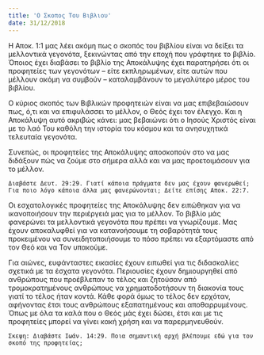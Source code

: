 ```yaml
---
title: 'Ο Σκοπος Του Βιβλιου'
date: 31/12/2018
---
```


Η Αποκ. 1:1 μας λέει ακόμη πως ο σκοπός του βιβλίου είναι να δείξει τα μελλοντικά γεγονότα, ξεκινώντας από την εποχή που γράφτηκε το βιβλίο. Όποιος έχει διαβάσει το βιβλίο της Αποκάλυψης έχει παρατηρήσει ότι οι προφητείες των γεγονότων – είτε εκπληρωμένων, είτε αυτών που μέλλουν ακόμη να συμβούν – καταλαμβάνουν το μεγαλύτερο μέρος του βιβλίου.

Ο κύριος σκοπός των Βιβλικών προφητειών είναι να μας επιβεβαιώσουν πως, ό,τι και να επιφυλάσσει το μέλλον, ο Θεός έχει τον έλεγχο. Και η Αποκάλυψη αυτό ακριβώς κάνει: μας βεβαιώνει ότι ο Ιησούς Χριστός είναι με το λαό Του καθόλη την ιστορία του κόσμου και τα ανησυχητικά τελευταία γεγονότα. 

Συνεπώς, οι προφητείες της Αποκάλυψης αποσκοπούν στο να μας διδάξουν πώς να ζούμε στο σήμερα αλλά και να μας προετοιμάσουν για το μέλλον.

`Διαβάστε Δευτ. 29:29. Γιατί κάποια πράγματα δεν μας έχουν φανερωθεί; Για ποιο λόγο κάποια άλλα μας φανερώνονται; Δείτε επίσης Αποκ. 22:7.`

Οι εσχατολογικές προφητείες της Αποκάλυψης δεν ειπώθηκαν για να ικανοποιήσουν την περιέργειά μας για το μέλλον. Το βιβλίο μάς φανερώνει τα μελλοντικά γεγονότα που πρέπει να γνωρίζουμε. Μας έχουν αποκαλυφθεί για να κατανοήσουμε τη σοβαρότητά τους προκειμένου να συνειδητοποιήσουμε το πόσο πρέπει να εξαρτόμαστε από τον Θεό και να Τον υπακούμε.

Για αιώνες, ευφάνταστες εικασίες έχουν ειπωθεί για τις διδασκαλίες σχετικά με τα έσχατα γεγονότα. Περιουσίες έχουν δημιουργηθεί από ανθρώπους που προέβλεπαν το τέλος και ζητούσαν από τρομοκρατημένους ανθρώπους να χρηματοδοτήσουν τη διακονία τους γιατί το τέλος ήταν κοντά. Κάθε φορά όμως το τέλος δεν ερχόταν, αφήνοντας έτσι τους ανθρώπους εξαπατημένους και αποθαρρυμένους. Όπως με όλα τα καλά που ο Θεός μάς έχει δώσει, έτσι και με τις προφητείες μπορεί να γίνει κακή χρήση και να παρερμηνευθούν.

`Σκεψη: Διαβάστε Ιωάν. 14:29. Ποια σημαντική αρχή βλέπουμε εδώ για τον σκοπό της προφητείας;`